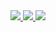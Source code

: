 <!-- <img align="left" src="https://komarev.com/ghpvc/?username=luyler&color=grey&style=plastic" /> -->



  <a href="https://github.com/uathan">
    <img src="http://github-profile-summary-cards.vercel.app/api/cards/profile-details?username=uathan&theme=github_dark" />
  </a>
  <a href="https://github.com/uathan">
    <img src="https://github-readme-streak-stats.herokuapp.com/?user=uathan&hide_border=true&card_width=338&theme=github_dark" />
  </a>
  <a href="https://github.com/uathan">
    <img src="http://github-profile-summary-cards.vercel.app/api/cards/stats?username=uathan&theme=github_dark" />


